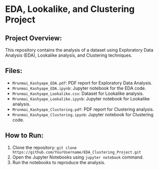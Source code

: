 # EDA, Lookalike, and Clustering Project

## Project Overview:
This repository contains the analysis of a dataset using Exploratory Data Analysis (EDA), Lookalike analysis, and Clustering techniques.

## Files:
- `Mrunmai_Kashyape_EDA.pdf`: PDF report for Exploratory Data Analysis.
- `Mrunmai_Kashyape_EDA.ipynb`: Jupyter notebook for the EDA code.
- `Mrunmai_Kashyape_Lookalike.csv`: Dataset for Lookalike analysis.
- `Mrunmai_Kashyape_Lookalike.ipynb`: Jupyter notebook for Lookalike analysis.
- `Mrunmai_Kashyape_Clustering.pdf`: PDF report for Clustering analysis.
- `Mrunmai_Kashyape_Clustering.ipynb`: Jupyter notebook for Clustering code.

## How to Run:
1. Clone the repository: `git clone https://github.com/YourUsername/EDA_Clustering_Project.git`
2. Open the Jupyter Notebooks using `jupyter notebook` command.
3. Run the notebooks to reproduce the analysis.
